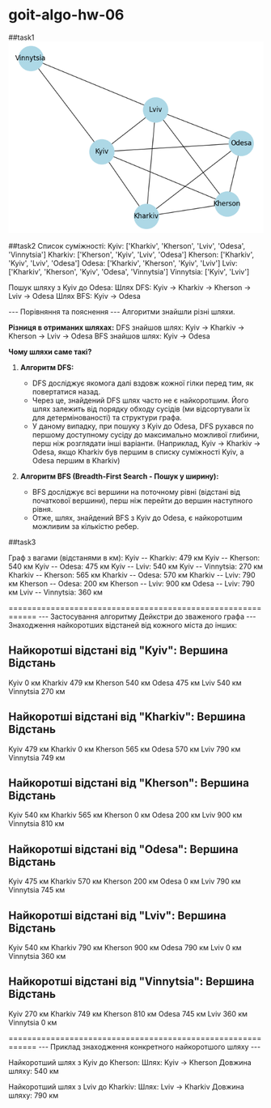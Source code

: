 # goit-algo-hw-06

##task1
![Граф залізничного сполучення між містами](task01.png)

##task2
Список суміжності:
  Kyiv: ['Kharkiv', 'Kherson', 'Lviv', 'Odesa', 'Vinnytsia']
  Kharkiv: ['Kherson', 'Kyiv', 'Lviv', 'Odesa']
  Kherson: ['Kharkiv', 'Kyiv', 'Lviv', 'Odesa']
  Odesa: ['Kharkiv', 'Kherson', 'Kyiv', 'Lviv']
  Lviv: ['Kharkiv', 'Kherson', 'Kyiv', 'Odesa', 'Vinnytsia']
  Vinnytsia: ['Kyiv', 'Lviv']

Пошук шляху з Kyiv до Odesa:
Шлях DFS: Kyiv -> Kharkiv -> Kherson -> Lviv -> Odesa
Шлях BFS: Kyiv -> Odesa

--- Порівняння та пояснення ---
Алгоритми знайшли різні шляхи.

**Різниця в отриманих шляхах:**
  DFS знайшов шлях: Kyiv -> Kharkiv -> Kherson -> Lviv -> Odesa
  BFS знайшов шлях: Kyiv -> Odesa

**Чому шляхи саме такі?**
  1. **Алгоритм DFS:**
     - DFS досліджує якомога далі вздовж кожної гілки перед тим, як повертатися назад.
     - Через це, знайдений DFS шлях часто не є найкоротшим. Його шлях залежить від порядку обходу сусідів (ми відсортували їх для детермінованості) та структури графа.
     - У даному випадку, при пошуку з Kyiv до Odesa, DFS рухався по першому доступному сусіду до максимально можливої глибини, перш ніж розглядати інші варіанти. (Наприклад, Kyiv -> Kharkiv -> Odesa, якщо Kharkiv був першим в списку суміжності Kyiv, а Odesa першим в Kharkiv)

  2. **Алгоритм BFS (Breadth-First Search - Пошук у ширину):**
     - BFS досліджує всі вершини на поточному рівні (відстані від початкової вершини), перш ніж перейти до вершин наступного рівня.
     - Отже, шлях, знайдений BFS з Kyiv до Odesa, є найкоротшим можливим за кількістю ребер.

##task3

Граф з вагами (відстанями в км):
  Kyiv -- Kharkiv: 479 км
  Kyiv -- Kherson: 540 км
  Kyiv -- Odesa: 475 км
  Kyiv -- Lviv: 540 км
  Kyiv -- Vinnytsia: 270 км
  Kharkiv -- Kherson: 565 км
  Kharkiv -- Odesa: 570 км
  Kharkiv -- Lviv: 790 км
  Kherson -- Odesa: 200 км
  Kherson -- Lviv: 900 км
  Odesa -- Lviv: 790 км
  Lviv -- Vinnytsia: 360 км

============================================================
--- Застосування алгоритму Дейкстри до зваженого графа ---
Знаходження найкоротших відстаней від кожного міста до інших:

Найкоротші відстані від "Kyiv":
Вершина              Відстань
-----------------------------------
Kyiv                 0 км
Kharkiv              479 км
Kherson              540 км
Odesa                475 км
Lviv                 540 км
Vinnytsia            270 км

Найкоротші відстані від "Kharkiv":
Вершина              Відстань
-----------------------------------
Kyiv                 479 км
Kharkiv              0 км
Kherson              565 км
Odesa                570 км
Lviv                 790 км
Vinnytsia            749 км

Найкоротші відстані від "Kherson":
Вершина              Відстань
-----------------------------------
Kyiv                 540 км
Kharkiv              565 км
Kherson              0 км
Odesa                200 км
Lviv                 900 км
Vinnytsia            810 км

Найкоротші відстані від "Odesa":
Вершина              Відстань
-----------------------------------
Kyiv                 475 км
Kharkiv              570 км
Kherson              200 км
Odesa                0 км
Lviv                 790 км
Vinnytsia            745 км

Найкоротші відстані від "Lviv":
Вершина              Відстань
-----------------------------------
Kyiv                 540 км
Kharkiv              790 км
Kherson              900 км
Odesa                790 км
Lviv                 0 км
Vinnytsia            360 км

Найкоротші відстані від "Vinnytsia":
Вершина              Відстань
-----------------------------------
Kyiv                 270 км
Kharkiv              749 км
Kherson              810 км
Odesa                745 км
Lviv                 360 км
Vinnytsia            0 км

============================================================
--- Приклад знаходження конкретного найкоротшого шляху ---

Найкоротший шлях з Kyiv до Kherson:
  Шлях: Kyiv -> Kherson
  Довжина шляху: 540 км

Найкоротший шлях з Lviv до Kharkiv:
  Шлях: Lviv -> Kharkiv
  Довжина шляху: 790 км